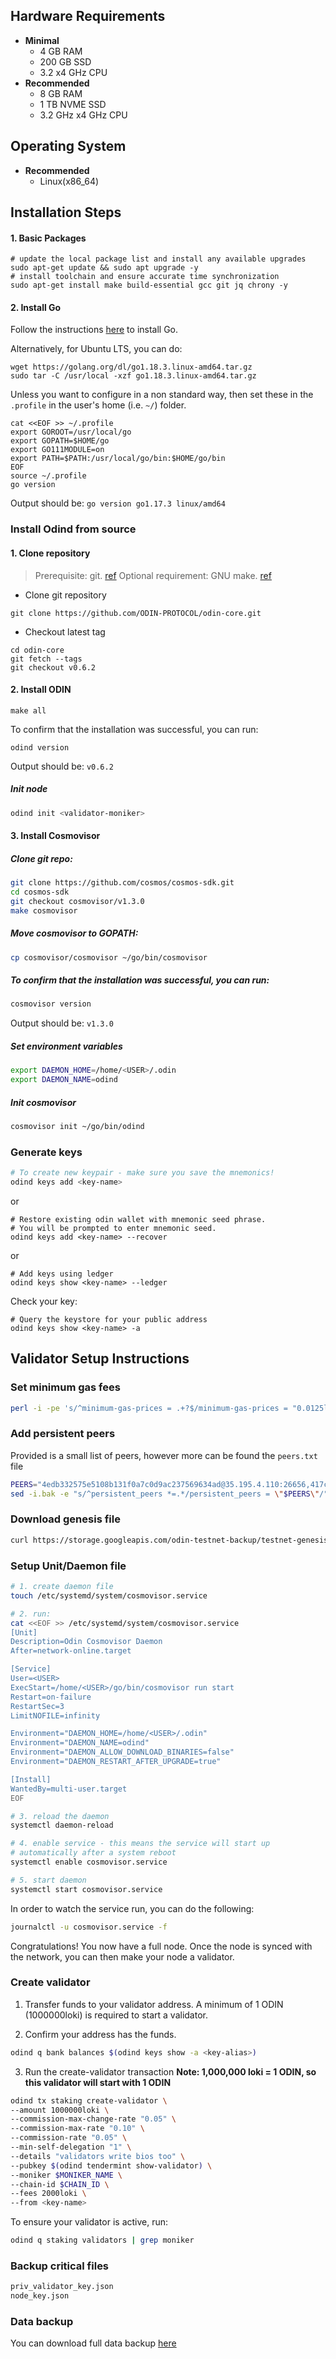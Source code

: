 ## Hardware Requirements
* **Minimal**
    * 4 GB RAM
    * 200 GB SSD
    * 3.2 x4 GHz CPU
* **Recommended**
    * 8 GB RAM
    * 1 TB NVME SSD
    * 3.2 GHz x4 GHz CPU

## Operating System

* **Recommended**
    * Linux(x86_64)

## Installation Steps
#### 1. Basic Packages
```bash:
# update the local package list and install any available upgrades 
sudo apt-get update && sudo apt upgrade -y 
# install toolchain and ensure accurate time synchronization 
sudo apt-get install make build-essential gcc git jq chrony -y
```

#### 2. Install Go
Follow the instructions [here](https://golang.org/doc/install) to install Go.

Alternatively, for Ubuntu LTS, you can do:
```bash:
wget https://golang.org/dl/go1.18.3.linux-amd64.tar.gz
sudo tar -C /usr/local -xzf go1.18.3.linux-amd64.tar.gz
```

Unless you want to configure in a non standard way, then set these in the `.profile` in the user's home (i.e. `~/`) folder.

```bash:
cat <<EOF >> ~/.profile
export GOROOT=/usr/local/go
export GOPATH=$HOME/go
export GO111MODULE=on
export PATH=$PATH:/usr/local/go/bin:$HOME/go/bin
EOF
source ~/.profile
go version
```

Output should be: `go version go1.17.3 linux/amd64`


### Install Odind from source

#### 1. Clone repository

>Prerequisite: git. [ref](https://github.com/git/git)
>Optional requirement: GNU make. [ref](https://www.gnu.org/software/make/manual/html_node/index.html)
* Clone git repository
```shell
git clone https://github.com/ODIN-PROTOCOL/odin-core.git
```
* Checkout latest tag
```shell
cd odin-core
git fetch --tags
git checkout v0.6.2
```
#### 2. Install ODIN
```shell
make all
```
	
To confirm that the installation was successful, you can run:

```bash:
odind version
```
Output should be: `v0.6.2`

##### Init node 

```bash
odind init <validator-moniker>
```

#### 3. Install Cosmovisor

##### Clone git repo:
```bash
git clone https://github.com/cosmos/cosmos-sdk.git
cd cosmos-sdk
git checkout cosmovisor/v1.3.0
make cosmovisor
```

##### Move cosmovisor to GOPATH:
```bash
cp cosmovisor/cosmovisor ~/go/bin/cosmovisor
```

##### To confirm that the installation was successful, you can run:

```bash
cosmovisor version
```
Output should be: `v1.3.0`

##### Set environment variables

```bash
export DAEMON_HOME=/home/<USER>/.odin
export DAEMON_NAME=odind
```

##### Init cosmovisor

```bash
cosmovisor init ~/go/bin/odind
```

### Generate keys

```bash
# To create new keypair - make sure you save the mnemonics!
odind keys add <key-name> 
```

or
```
# Restore existing odin wallet with mnemonic seed phrase. 
# You will be prompted to enter mnemonic seed. 
odind keys add <key-name> --recover
```
or
```
# Add keys using ledger
odind keys show <key-name> --ledger
```

Check your key:
```
# Query the keystore for your public address 
odind keys show <key-name> -a
```

## Validator Setup Instructions

### Set minimum gas fees
```bash
perl -i -pe 's/^minimum-gas-prices = .+?$/minimum-gas-prices = "0.0125loki"/' ~/.odin/config/app.toml
```

### Add persistent peers
Provided is a small list of peers, however more can be found the `peers.txt` file
```bash
PEERS="4edb332575e5108b131f0a7c0d9ac237569634ad@35.195.4.110:26656,417c2df701780c7f8751bc4a298411374082ef9e@34.78.138.110:26656"
sed -i.bak -e "s/^persistent_peers *=.*/persistent_peers = \"$PEERS\"/" ~/.odin/config/config.toml
```

### Download genesis file
```bash
curl https://storage.googleapis.com/odin-testnet-backup/testnet-genesis.json > ~/.odin/config/genesis.json
```

### Setup Unit/Daemon file

```bash
# 1. create daemon file
touch /etc/systemd/system/cosmovisor.service

# 2. run:
cat <<EOF >> /etc/systemd/system/cosmovisor.service
[Unit]
Description=Odin Cosmovisor Daemon
After=network-online.target

[Service]
User=<USER>
ExecStart=/home/<USER>/go/bin/cosmovisor run start
Restart=on-failure
RestartSec=3
LimitNOFILE=infinity

Environment="DAEMON_HOME=/home/<USER>/.odin"
Environment="DAEMON_NAME=odind"
Environment="DAEMON_ALLOW_DOWNLOAD_BINARIES=false"
Environment="DAEMON_RESTART_AFTER_UPGRADE=true"

[Install]
WantedBy=multi-user.target
EOF

# 3. reload the daemon
systemctl daemon-reload

# 4. enable service - this means the service will start up 
# automatically after a system reboot
systemctl enable cosmovisor.service

# 5. start daemon
systemctl start cosmovisor.service
```

In order to watch the service run, you can do the following:
```bash
journalctl -u cosmovisor.service -f
```

Congratulations! You now have a full node. Once the node is synced with the network, 
you can then make your node a validator.


### Create validator
1. Transfer funds to your validator address. A minimum of 1 ODIN (1000000loki) is required to start a validator.

2. Confirm your address has the funds.

```bash
odind q bank balances $(odind keys show -a <key-alias>)
```

3. Run the create-validator transaction
**Note: 1,000,000 loki = 1 ODIN, so this validator will start with 1 ODIN**

```bash
odind tx staking create-validator \ 
--amount 1000000loki \ 
--commission-max-change-rate "0.05" \ 
--commission-max-rate "0.10" \ 
--commission-rate "0.05" \ 
--min-self-delegation "1" \ 
--details "validators write bios too" \ 
--pubkey $(odind tendermint show-validator) \ 
--moniker $MONIKER_NAME \ 
--chain-id $CHAIN_ID \ 
--fees 2000loki \
--from <key-name>
```

To ensure your validator is active, run:
```bash
odind q staking validators | grep moniker
```

### Backup critical files
```bash
priv_validator_key.json
node_key.json
```

### Data backup
You can download full data backup [here](https://storage.googleapis.com/odin-testnet-backup/data-backup-2023-6-29.tar.gz)
